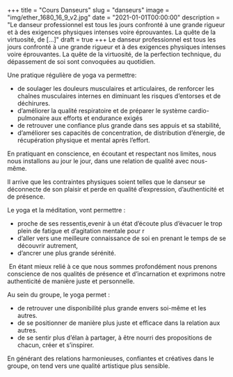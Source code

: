 +++
title = "Cours Danseurs"
slug = "danseurs"
image = "img/ether_1680_16_9_v2.jpg"
date = "2021-01-01T00:00:00"
description = "Le danseur professionnel est tous les jours confronté à une grande rigueur et à des exigences physiques intenses voire éprouvantes. La quête de la virtuosité, de [...]"
draft = true
+++
Le danseur professionnel est tous les jours confronté à une grande rigueur et à des exigences physiques intenses voire éprouvantes. La quête de la virtuosité, de la perfection technique, du dépassement de soi sont convoquées au quotidien.  ​

Une pratique régulière de yoga va permettre:
- de soulager les douleurs musculaires et articulaires, de renforcer les chaînes musculaires internes en diminuant les risques d’entorses et de déchirures.
- d’améliorer la qualité respiratoire et de préparer le système cardio-pulmonaire aux efforts et endurance exigés
- de retrouver une confiance plus grande dans ses appuis et sa stabilité,
- d’améliorer ses capacités de concentration, de distribution d’énergie, de récupération physique et mental après l’effort.


En pratiquant en conscience, en écoutant et respectant nos limites, nous nous installons au jour le jour, dans une relation de qualité avec nous-même.  

Il arrive que les contraintes physiques soient telles que le danseur se déconnecte de son plaisir et perde en qualité d’expression, d’authenticité et de présence.  

​Le yoga et la méditation, vont permettre :
- proche de ses ressentis,evenir à un état d’écoute plus d’évacuer le trop plein de fatigue et d’agitation mentale pour r
- d’aller vers une meilleure connaissance de soi en prenant le temps de se découvrir autrement,
- d’ancrer une plus grande sérénité.

​
En étant mieux relié à ce que nous sommes profondément nous prenons conscience de nos qualités de présence et d’incarnation et exprimons notre authenticité de manière juste et personnelle.  ​

Au sein du groupe, le yoga permet :
- de retrouver une disponibilité plus grande envers soi-même et les autres.
- de se positionner de manière plus juste et efficace dans la relation aux autres.
- de se sentir plus d’élan à partager, à être nourri des propositions de chacun, créer et s’inspirer.


En générant des relations harmonieuses, confiantes et créatives dans le groupe, on tend vers une qualité artistique plus sensible.
